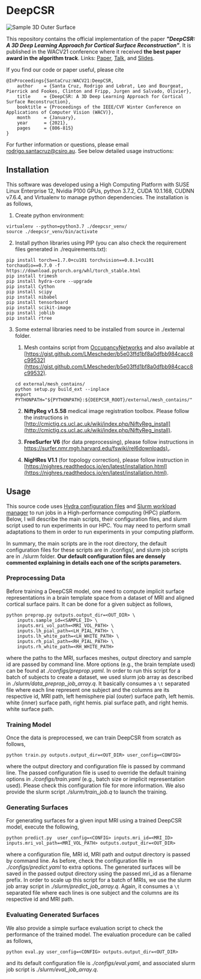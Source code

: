 

# DeepCSR
![Sample 3D Outer Surface](resources/sample.gif)

This repository contains the official implementation of the paper ***"DeepCSR: A 3D Deep Learning Approach for Cortical Surface Reconstruction"***. It is published in the WACV21 conference where it received **the best paper award in the algorithm track**. Links: [Paper](https://openaccess.thecvf.com/content/WACV2021/papers/Santa_Cruz_DeepCSR_A_3D_Deep_Learning_Approach_for_Cortical_Surface_Reconstruction_WACV_2021_paper.pdf), [Talk](https://youtu.be/IAkadGjkqbQ), and [Slides](https://rfsantacruz.com/files/pdfs/wacv21_deepcsr_slides.pdf).

If you find our code or paper useful, please cite
```
@InProceedings{SantaCruz:WACV21:DeepCSR,
    author    = {Santa Cruz, Rodrigo and Lebrat, Leo and Bourgeat, Pierrick and Fookes, Clinton and Fripp, Jurgen and Salvado, Olivier},
    title     = {DeepCSR: A 3D Deep Learning Approach for Cortical Surface Reconstruction},
    booktitle = {Proceedings of the IEEE/CVF Winter Conference on Applications of Computer Vision (WACV)},
    month     = {January},
    year      = {2021},
    pages     = {806-815}
}
```

For further information or questions, please email rodrigo.santacruz@csiro.au.
See below detailed usage instructions:


## Installation

This software was developed using a High Computing Platform with SUSE Linux Enterprise 12, Nvidia P100 GPUs, python 3.7.2, CUDA 10.1.168, CUDNN v7.6.4, and Virtualenv to manage python dependencies. The installation is as follows,

1. Create python environment:
```
virtualenv --python=python3.7 ./deepcsr_venv/
source ./deepcsr_venv/bin/activate
```

2. Install python libraries using PIP (you can also check the requirement files generated in ./requirements.txt):
```
pip install torch==1.7.0+cu101 torchvision==0.8.1+cu101 torchaudio==0.7.0 -f https://download.pytorch.org/whl/torch_stable.html
pip install trimesh 
pip install hydra-core --upgrade
pip install Cython
pip install scipy
pip install nibabel
pip install tensorboard
pip install scikit-image
pip install joblib
pip install rtree
```

3. Some external libraries need to be installed from source in ./external folder. 
    1. Mesh contains script from [OccupancyNetworks](https://github.com/autonomousvision/occupancy_networks) and also available at [https://gist.github.com/LMescheder/b5e03ffd1bf8a0dfbb984cacc8c99532](https://gist.github.com/LMescheder/b5e03ffd1bf8a0dfbb984cacc8c99532). 
    ```
    cd external/mesh_contains/
    python setup.py build_ext --inplace
    export PYTHONPATH="${PYTHONPATH}:${DEEPCSR_ROOT}/external/mesh_contains/"
    ```
    
    2. **NiftyReg v1.5.58** medical image registration toolbox. Please follow the instructions in [http://cmictig.cs.ucl.ac.uk/wiki/index.php/NiftyReg_install](http://cmictig.cs.ucl.ac.uk/wiki/index.php/NiftyReg_install).
    
    3. **FreeSurfer V6** (for data preprocessing), please follow instructions in [https://surfer.nmr.mgh.harvard.edu/fswiki/rel6downloads).](https://surfer.nmr.mgh.harvard.edu/fswiki/rel6downloads).
    
    4. **NigHRes V1.1** (for topology correction), please follow instruction in [https://nighres.readthedocs.io/en/latest/installation.html](https://nighres.readthedocs.io/en/latest/installation.html).


## Usage
This source code uses [Hydra configuration files](https://hydra.cc/docs/intro/) and [Slurm workload manager](https://slurm.schedmd.com/documentation.html) to run jobs in a High-performance computing (HPC) platform. Below, I will describe the main scripts, their configuration files, and slurm script used to run experiments in our HPC. You may need to perform small adaptations to them in order to run experiments in your computing platform.

In summary, the main scripts are in the root directory, the default configuration files for these scripts are in ./configs/, and slurm job scripts are in ./slurm folder. **Our default configuration files are densely commented explaining in details each one of the scripts parameters.**


### Preprocessing Data
Before training a DeepCSR model, one need to compute implicit surface representations in a brain template space from a dataset of MRI and aligned cortical surface pairs. It can be done for a given subject as follows,
```
python preprop.py outputs.output_dir=<OUT_DIR> \
    inputs.sample_id=<SAMPLE_ID> \
    inputs.mri_vol_path=<MRI_VOL_PATH> \
    inputs.lh_pial_path=<LH_PIAL_PATH> \
    inputs.lh_white_path=<LH_WHITE_PATH> \
    inputs.rh_pial_path=<RH_PIAL_PATH> \
    inputs.rh_white_path=<RH_WHITE_PATH> 
```
where the paths to the MRI, surfaces meshes, output directory and sample id are passed by command line. More options (e.g., the brain template used) can be found at *./configs/preprop.yaml*. In order to run this script for a batch of subjects to create a dataset, we used slurm job array as described in *./slurm/data_preprop_job_array.q*. It basically consumes a `\t` separated file where each line represent one subject and the columns are its respective id, MRI path, left hemisphere pial (outer) surface path, left hemis. white (inner) surface path, right hemis. pial surface path, and right hemis. white surface path.


### Training Model
Once the data is preprocessed, we can train DeepCSR from scratch as follows,
```
python train.py outputs.output_dir=<OUT_DIR> user_config=<CONFIG>
```
where the output directory and configuration file is passed by command line. The passed configuration file is used to override the default training options in *./configs/train.yaml* (e.g., batch size or implicit representation used). Please check this configuration file for more information. We also provide the slurm script *./slurm/train_job.q* to launch the training.


### Generating Surfaces
For generating surfaces for a given input MRI using a trained DeepCSR model, execute the following,
```
python predict.py  user_config=<CONFIG> inputs.mri_id=<MRI_ID> inputs.mri_vol_path=<MRI_VOL_PATH> outputs.output_dir=<OUT_DIR> 
```
where a configuration file, MRI id, MRI path and output directory is passed by command line. As before, check the configuration file in *./configs/predict.yaml* to extra options. The generated surfaces will be saved in the passed output directory using the passed mri_id as a filename prefix.
In order to scale up this script for a batch of MRIs, we use the slurm job array script in *./slurm/predict_job_array.q*. Again, it consumes a `\t` separated file where each lines is one subject and the columns are its respective id and MRI path.


### Evaluating Generated Surfaces
We also provide a simple surface evaluation script to check the performance of the trained model. The evaluation procedure can be called as follows,
```
python eval.py user_config=<CONFIG> outputs.output_dir=<OUT_DIR>
```
and its default configuration file is *./configs/eval.yaml*, and associated slurm job script is *./slurm/eval_job_array.q*.







